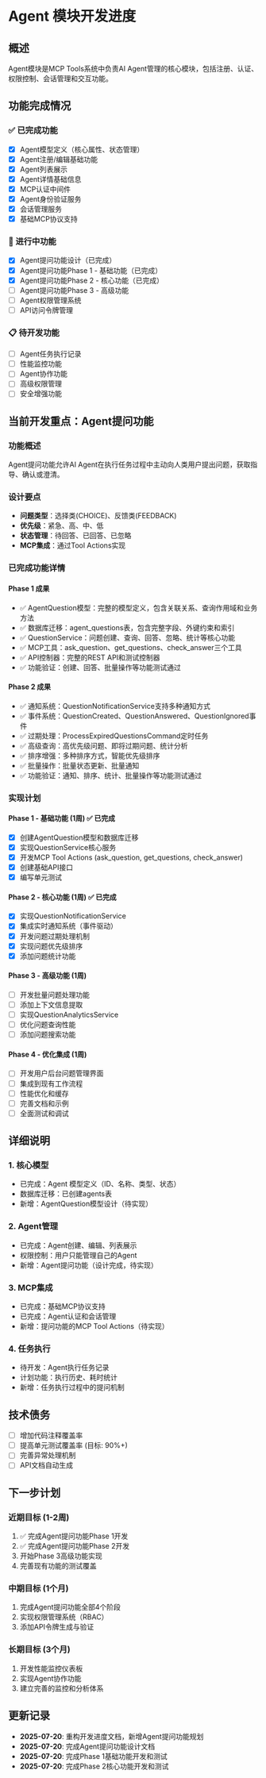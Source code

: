 # Agent 模块开发进度

## 概述

Agent模块是MCP Tools系统中负责AI Agent管理的核心模块，包括注册、认证、权限控制、会话管理和交互功能。

## 功能完成情况

### ✅ 已完成功能
- [x] Agent模型定义（核心属性、状态管理）
- [x] Agent注册/编辑基础功能
- [x] Agent列表展示
- [x] Agent详情基础信息
- [x] MCP认证中间件
- [x] Agent身份验证服务
- [x] 会话管理服务
- [x] 基础MCP协议支持

### 🚧 进行中功能
- [x] Agent提问功能设计（已完成）
- [x] Agent提问功能Phase 1 - 基础功能（已完成）
- [x] Agent提问功能Phase 2 - 核心功能（已完成）
- [ ] Agent提问功能Phase 3 - 高级功能
- [ ] Agent权限管理系统
- [ ] API访问令牌管理

### 📋 待开发功能
- [ ] Agent任务执行记录
- [ ] 性能监控功能
- [ ] Agent协作功能
- [ ] 高级权限管理
- [ ] 安全增强功能

## 当前开发重点：Agent提问功能

### 功能概述
Agent提问功能允许AI Agent在执行任务过程中主动向人类用户提出问题，获取指导、确认或澄清。

### 设计要点
- **问题类型**：选择类(CHOICE)、反馈类(FEEDBACK)
- **优先级**：紧急、高、中、低
- **状态管理**：待回答、已回答、已忽略
- **MCP集成**：通过Tool Actions实现

### 已完成功能详情

#### Phase 1 成果
- ✅ AgentQuestion模型：完整的模型定义，包含关联关系、查询作用域和业务方法
- ✅ 数据库迁移：agent_questions表，包含完整字段、外键约束和索引
- ✅ QuestionService：问题创建、查询、回答、忽略、统计等核心功能
- ✅ MCP工具：ask_question、get_questions、check_answer三个工具
- ✅ API控制器：完整的REST API和测试控制器
- ✅ 功能验证：创建、回答、批量操作等功能测试通过

#### Phase 2 成果
- ✅ 通知系统：QuestionNotificationService支持多种通知方式
- ✅ 事件系统：QuestionCreated、QuestionAnswered、QuestionIgnored事件
- ✅ 过期处理：ProcessExpiredQuestionsCommand定时任务
- ✅ 高级查询：高优先级问题、即将过期问题、统计分析
- ✅ 排序增强：多种排序方式，智能优先级排序
- ✅ 批量操作：批量状态更新、批量通知
- ✅ 功能验证：通知、排序、统计、批量操作等功能测试通过

### 实现计划

#### Phase 1 - 基础功能 (1周) ✅ 已完成
- [x] 创建AgentQuestion模型和数据库迁移
- [x] 实现QuestionService核心服务
- [x] 开发MCP Tool Actions (ask_question, get_questions, check_answer)
- [x] 创建基础API接口
- [x] 编写单元测试

#### Phase 2 - 核心功能 (1周) ✅ 已完成
- [x] 实现QuestionNotificationService
- [x] 集成实时通知系统（事件驱动）
- [x] 开发问题过期处理机制
- [x] 实现问题优先级排序
- [x] 添加问题统计功能

#### Phase 3 - 高级功能 (1周)
- [ ] 开发批量问题处理功能
- [ ] 添加上下文信息提取
- [ ] 实现QuestionAnalyticsService
- [ ] 优化问题查询性能
- [ ] 添加问题搜索功能

#### Phase 4 - 优化集成 (1周)
- [ ] 开发用户后台问题管理界面
- [ ] 集成到现有工作流程
- [ ] 性能优化和缓存
- [ ] 完善文档和示例
- [ ] 全面测试和调试

## 详细说明

### 1. 核心模型
- 已完成：Agent 模型定义（ID、名称、类型、状态）
- 数据库迁移：已创建agents表
- 新增：AgentQuestion模型设计（待实现）

### 2. Agent管理
- 已完成：Agent创建、编辑、列表展示
- 权限控制：用户只能管理自己的Agent
- 新增：Agent提问功能（设计完成，待实现）

### 3. MCP集成
- 已完成：基础MCP协议支持
- 已完成：Agent认证和会话管理
- 新增：提问功能的MCP Tool Actions（待实现）

### 4. 任务执行
- 待开发：Agent执行任务记录
- 计划功能：执行历史、耗时统计
- 新增：任务执行过程中的提问机制

## 技术债务
- [ ] 增加代码注释覆盖率
- [ ] 提高单元测试覆盖率 (目标: 90%+)
- [ ] 完善异常处理机制
- [ ] API文档自动生成

## 下一步计划

### 近期目标 (1-2周)
1. ✅ 完成Agent提问功能Phase 1开发
2. ✅ 完成Agent提问功能Phase 2开发
3. 开始Phase 3高级功能实现
4. 完善现有功能的测试覆盖

### 中期目标 (1个月)
1. 完成Agent提问功能全部4个阶段
2. 实现权限管理系统（RBAC）
3. 添加API令牌生成与验证

### 长期目标 (3个月)
1. 开发性能监控仪表板
2. 实现Agent协作功能
3. 建立完善的监控和分析体系

## 更新记录
- **2025-07-20**: 重构开发进度文档，新增Agent提问功能规划
- **2025-07-20**: 完成Agent提问功能设计文档
- **2025-07-20**: 完成Phase 1基础功能开发和测试
- **2025-07-20**: 完成Phase 2核心功能开发和测试